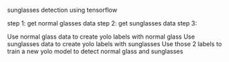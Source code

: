 sunglasses detection using tensorflow

step 1: get normal glasses data
step 2: get sunglasses data
step 3:


Use normal glass data to create yolo labels with normal glass
Use sunglasses data to create yolo labels with sunglasses
Use those 2 labels to train a new yolo model to detect normal glass and sunglasses